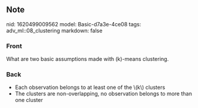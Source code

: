 ## Note
nid: 1620499009562
model: Basic-d7a3e-4ce08
tags: adv_ml::08_clustering
markdown: false

### Front
What are two basic assumptions made with \(k\)-means clustering.

### Back
<div>
  <div>
    <ul>
      <li>Each observation belongs to at least one of the \(k\)
      clusters
      <li>The clusters are non-overlapping, no observation belongs
      to more than one cluster
    </ul>
  </div>
</div>
